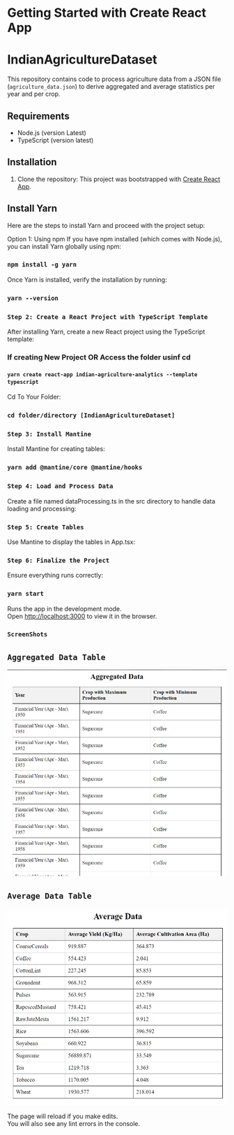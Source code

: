 # Getting Started with Create React App

# IndianAgricultureDataset

This repository contains code to process agriculture data from a JSON file (`agriculture_data.json`) to derive aggregated and average statistics per year and per crop.

## Requirements

- Node.js (version Latest)
- TypeScript (version latest)

## Installation

1. Clone the repository:
   This project was bootstrapped with [Create React App](https://github.com/shahhussainsa/IndianAgricultureDataset/).

## Install Yarn

Here are the steps to install Yarn and proceed with the project setup:

Option 1: Using npm
If you have npm installed (which comes with Node.js), you can install Yarn globally using npm:

### `npm install -g yarn`

Once Yarn is installed, verify the installation by running:

### `yarn --version`

### `Step 2: Create a React Project with TypeScript Template`

After installing Yarn, create a new React project using the TypeScript template:

### If creating New Project OR Access the folder usinf cd
#### `yarn create react-app indian-agriculture-analytics --template typescript`

Cd To Your Folder:

### `cd folder/directory [IndianAgricultureDataset]`

### `Step 3: Install Mantine`

Install Mantine for creating tables:

### `yarn add @mantine/core @mantine/hooks`

### `Step 4: Load and Process Data`

Create a file named dataProcessing.ts in the src directory to handle data loading and processing:

### `Step 5: Create Tables`

Use Mantine to display the tables in App.tsx:

### `Step 6: Finalize the Project`

Ensure everything runs correctly:

### `yarn start`

Runs the app in the development mode.\
Open [http://localhost:3000](http://localhost:3000) to view it in the browser.

### `ScreenShots`

## `Aggregated Data Table`

![Aggregated Data](screenshot/aggregated_data.png)

## `Average Data Table`

![Average Data](screenshot/average_data.png)

The page will reload if you make edits.\
You will also see any lint errors in the console.
